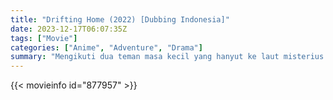 ```yaml
---
title: "Drifting Home (2022) [Dubbing Indonesia]"
date: 2023-12-17T06:07:35Z
tags: ["Movie"]
categories: ["Anime", "Adventure", "Drama"]
summary: "Mengikuti dua teman masa kecil yang hanyut ke laut misterius dengan seluruh kompleks perumahan."
---
```



<mux-player stream-type="on-demand"
src="https://kp3d-my.sharepoint.com/personal/ryoo_kp3d_onmicrosoft_com/_layouts/15/download.aspx?share=ERv4uNRXziBPgnKhaks5KHwBdSJEfSU_pklIGDRhKlopdA" prefer-playback="mse" controls>

</mux-player>


{{< movieinfo id="877957" >}}

<script src="https://cdn.jsdelivr.net/npm/@mux/mux-player"></script>

<script type="application/ld+json ">
{
"@context": "https://schema.org/",
"@type": "VideoObject",
"name": "Drifting Home",
"contentUrl": "https://stream.mux.com/02uDYPb01P01kyW7U3PexH2vJreb3Nls353iWy3Jra14500.m3u8",
"thumbnailUrl": "https://www.themoviedb.org/t/p/original/eW7mMzBE4UGrpMZJtLVTfDhzhI7.jpg?width=314&fit_mode=preserve&time=25",
"uploadDate": "2023-12-17T06:07:35Z",
}

</script>
